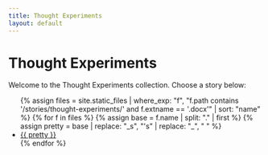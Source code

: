 ```yaml
---
title: Thought Experiments
layout: default
---
```


# Thought Experiments

Welcome to the Thought Experiments collection. Choose a story below:

<ul class="story-list">
{% assign files = site.static_files 
   | where_exp: "f", "f.path contains '/stories/thought-experiments/' and f.extname == '.docx'" 
   | sort: "name" %}
{% for f in files %}
  {% assign base = f.name | split: "." | first %}
  {% assign pretty = base 
     | replace: "_s", "'s" 
     | replace: "_", " " %}
  <li><a href="{{ f.path | relative_url }}">{{ pretty }}</a></li>
{% endfor %}
